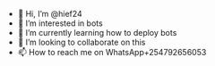 - 👋 Hi, I’m @hief24
- 👀 I’m interested in bots
- 🌱 I’m currently learning how to deploy bots
- 💞️ I’m looking to collaborate on this
- 📫 How to reach me on WhatsApp+254792656053

<!---
hief24/hief24 is a ✨ special ✨ repository because its `README.md` (this file) appears on your GitHub profile.
You can click the Preview link to take a look at your changes.
--->
